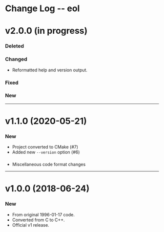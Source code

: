 Change Log -- eol
================================================================================

# v2.0.0  (in progress)

### Deleted

### Changed
  - Reformatted help and version output.

### Fixed

### New


----------------------------------------------------------------------------------------------------
# v1.1.0  (2020-05-21)

### New
  - Project converted to CMake (#7)
  - Added new `--version` option (#6)

###
  - Miscellaneous code format changes


----------------------------------------------------------------------------------------------------
# v1.0.0  (2018-06-24)

### New
  - From original 1996-01-17 code.
  - Converted from C to C++.
  - Official v1 release.

